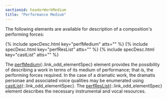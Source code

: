 ```yaml
---
sectionid: headerWorkMedium
title: "Performance Medium"
---
```




The following elements are available for description of a composition's performing
forces:



{% include specDesc.html key="perfMedium" atts="" %}
{% include specDesc.html key="perfResList" atts="" %}
{% include specDesc.html key="castList" atts="" %}



The [perfMedium](/v3/elements/perfMedium.html){:.link_odd_elementSpec} element provides the possibility of describing a work
in terms of its medium of performance; that is, the performing forces required. In
the case
of a dramatic work, the dramatis personae and associated voice qualities may be enumerated
using [castList](/v3/elements/castList.html){:.link_odd_elementSpec}. The [perfResList](/v3/elements/perfResList.html){:.link_odd_elementSpec} element
describes the necessary instrumental and vocal resources.



